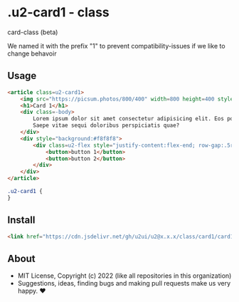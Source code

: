 # .u2-card1 - class
card-class (beta)

We named it with the prefix "1" to prevent compatibility-issues if we like to change behavoir

## Usage

```html
<article class=u2-card1>
    <img src="https://picsum.photos/800/400" width=800 height=400 style="padding:0" alt="image">
    <h1>Card 1</h1>
    <div class=-body>
        Lorem ipsum dolor sit amet consectetur adipisicing elit. Eos porro pariatur ducimus aut?
        Saepe vitae sequi doloribus perspiciatis quae?
    </div>
    <div style="background:#f8f8f8">
        <div class=u2-flex style="justify-content:flex-end; row-gap:.5rem">
            <button>button 1</button>
            <button>button 2</button>
        </div>
    </div>
</article>
```

```css
.u2-card1 {
}
```

## Install

```html
<link href="https://cdn.jsdelivr.net/gh/u2ui/u2@x.x.x/class/card1/card1.min.css" rel=stylesheet>
```

## About

- MIT License, Copyright (c) 2022 <u2> (like all repositories in this organization) <br>
- Suggestions, ideas, finding bugs and making pull requests make us very happy. ♥

